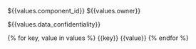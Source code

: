 ${{values.component_id}}
${{values.owner}}

${{values.data_confidentiality}}

{% for key, value in values %}
    {{key}} {{value}}
{% endfor %}